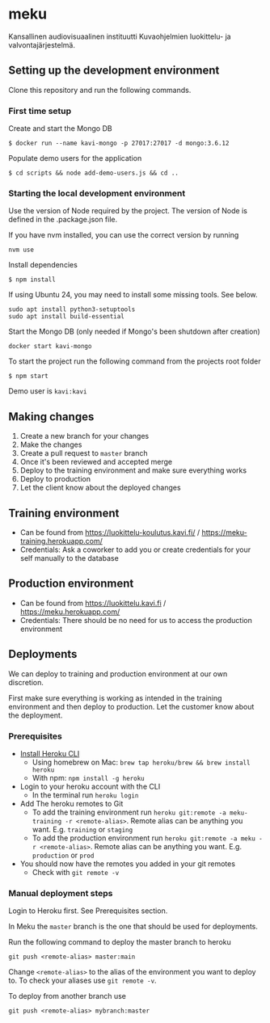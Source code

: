 # meku
Kansallinen audiovisuaalinen instituutti Kuvaohjelmien luokittelu- ja valvontajärjestelmä.

## Setting up the development environment
Clone this repository and run the following commands.

### First time setup

Create and start the Mongo DB
```
$ docker run --name kavi-mongo -p 27017:27017 -d mongo:3.6.12
```

Populate demo users for the application
```
$ cd scripts && node add-demo-users.js && cd ..
```

### Starting the local development environment

Use the version of Node required by the project. The version of Node is defined in the .package.json file.

If you have nvm installed, you can use the correct version by running
```
nvm use
```

Install dependencies
```
$ npm install
```

If using Ubuntu 24, you may need to install some missing tools. See below.

```
sudo apt install python3-setuptools
sudo apt install build-essential
```

Start the Mongo DB (only needed if Mongo's been shutdown after creation)
```
docker start kavi-mongo
```

To start the project run the following command from the projects root folder
```
$ npm start
```

Demo user is `kavi:kavi`

## Making changes
1. Create a new branch for your changes
2. Make the changes
3. Create a pull request to `master` branch
4. Once it's been reviewed and accepted merge
5. Deploy to the training environment and make sure everything works
6. Deploy to production
7. Let the client know about the deployed changes

## Training environment

* Can be found from https://luokittelu-koulutus.kavi.fi/ / https://meku-training.herokuapp.com/
* Credentials: Ask a coworker to add you or create credentials for your self manually to the database

## Production environment
* Can be found from  https://luokittelu.kavi.fi / https://meku.herokuapp.com/
* Credentials: There should be no need for us to access the production environment

## Deployments

We can deploy to training and production environment at our own discretion.

First make sure everything is working as intended in the training environment and then deploy to production. Let the customer know about the deployment.

### Prerequisites
* [Install Heroku CLI](https://devcenter.heroku.com/articles/heroku-cli#install-the-heroku-cli)
  * Using homebrew on Mac: `brew tap heroku/brew && brew install heroku`
  * With npm: `npm install -g heroku`
* Login to your heroku account with the CLI
  * In the terminal run `heroku login`
* Add The heroku remotes to Git
  * To add the training environment run `heroku git:remote -a meku-training -r <remote-alias>`. Remote alias can be anything you want. E.g. `training` or `staging`
  * To add the production environment run `heroku git:remote -a meku -r <remote-alias>`. Remote alias can be anything you want. E.g. `production` or `prod`
* You should now have the remotes you added in your git remotes
  * Check with `git remote -v`

### Manual deployment steps
Login to Heroku first. See Prerequisites section.

In Meku the `master` branch is the one that should be used for deployments.

Run the following command to deploy the master branch to heroku
```
git push <remote-alias> master:main
```
Change `<remote-alias>` to the alias of the environment you want to deploy to. To check your aliases use `git remote -v`.

To deploy from another branch use
```
git push <remote-alias> mybranch:master
```
